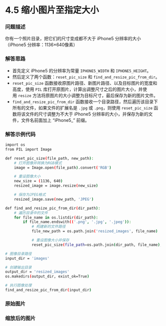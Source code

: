 # 4.5 缩小图片至指定大小

### 问题描述

你有一个照片目录，把它们的尺寸变成都不大于 iPhone5 分辨率的大小（iPhone5 分辨率：1136×640像素）

### 解答思路

- 首先定义 iPhone5 的分辨率为常量 `IPHONE5_WIDTH` 和 `IPHONE5_HEIGHT`。
- 然后定义了两个函数：`reset_pic_size` 和 `find_and_resize_pic_from_dir`。
- `reset_pic_size` 函数接收原图片路径、新图片路径、以及目标图片的宽度和高度，使用 `PIL` 库打开原图片，计算出调整尺寸之后的图片大小，并使用 `resize` 方法将原图片的大小调整为目标尺寸，最后保存为新的图片文件。
- `find_and_resize_pic_from_dir` 函数接收一个目录路径，然后遍历该目录下所有的文件，如果文件的扩展名是 `.jpg` 或 `.png`，则使用 `reset_pic_size` 函数将该文件的尺寸调整为不大于 iPhone5 分辨率的大小，并保存为新的文件，文件名前面加上 “iPhone5_” 前缀。

### 解答示例代码

```bash
import os
from PIL import Image

def reset_pic_size(file_path, new_path):
    # 打开图像并转换为RGB模式
    image = Image.open(file_path).convert('RGB')

    # 重设图像大小
    new_size = (1136, 640)
    resized_image = image.resize(new_size)

    # 保存为JPEG格式
    resized_image.save(new_path, 'JPEG')

def find_and_resize_pic_from_dir(dir_path):
    # 遍历目录中的文件
    for file_name in os.listdir(dir_path):
        if file_name.endswith(('.png', '.jpg', '.jpeg')):
            # 构建新的文件路径
            file_new_path = os.path.join('resized_images', file_name)

            # 重设图像大小并保存
            reset_pic_size(file_path=os.path.join(dir_path, file_name), new_path=file_new_path)

# 图像目录路径
input_dir = 'images'

# 创建输出目录
output_dir = 'resized_images'
os.makedirs(output_dir, exist_ok=True)

# 执行图像处理
find_and_resize_pic_from_dir(input_dir)
```

### 原始图片



### 缩放后的图片

